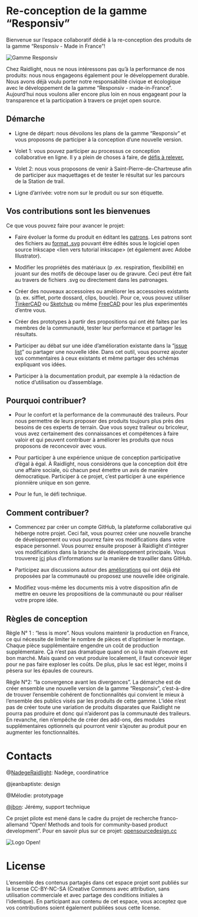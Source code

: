 Re-conception de la gamme “Responsiv”
=====================================

Bienvenue sur l’espace collaboratif dédié à la re-conception des produits de la
gamme “Responsiv - Made in France”!

![Gamme Responsiv](https://github.com/Raidlight/Projet-Pilote-Open-Source/blob/master/ressources/images/3%20sacs.jpg)

Chez Raidlight, nous ne nous intéressons pas qu’à la performance de nos
produits: nous nous engageons également pour le développement durable. Nous
avons déjà voulu porter notre responsabilité civique et écologique avec le
développement de la gamme “Responsiv - made-in-France”. Aujourd’hui nous voulons
aller encore plus loin en nous engageant pour la transparence et la
participation à travers ce projet open source.

Démarche
--------

-   Ligne de départ: nous dévoilons les plans de la gamme “Responsiv” et vous
    proposons de participer à la conception d’une nouvelle version.

-   Volet 1: vous pouvez participer au processus ce conception collaborative en
    ligne. Il y a plein de choses à faire, de [défis à
    relever.](https://github.com/Raidlight/Projet-Pilote-Open-Source/issues)

-   Volet 2: nous vous proposons de venir à Saint-Pierre-de-Chartreuse afin de
    participer aux maquettages et de tester le résultat sur les parcours de la
    Station de trail.

-   Ligne d’arrivée: votre nom sur le produit ou sur son étiquette.

Vos contributions sont les bienvenues
-------------------------------------

Ce que vous pouvez faire pour avancer le projet:

-   Faire évoluer la forme du produit en éditant les
    [patrons](https://github.com/Raidlight/Projet-Pilote-Open-Source/tree/master/Patrons).
    Les patrons sont des fichiers au [format
    .svg](https://fr.wikipedia.org/wiki/Scalable_Vector_Graphics) pouvant être
    édités sous le logiciel open source Inkscape \<lien vers tutorial inkscape\>
    (et également avec Adobe Illustrator).

-   Modifier les propriétés des matériaux (p .ex. respiration, flexibilité) en
    jouant sur des motifs de découpe laser ou de gravure. Ceci peut être fait au
    travers de fichiers .svg ou directement dans les patronages.

-   Créer des nouveaux accessoires ou améliorer les accessoires existants (p.
    ex. sifflet, porte dossard, clips, boucle). Pour ce, vous pouvez utiliser
    [TinkerCAD](https://www.tinkercad.com/) ou
    [Sketchup](http://www.sketchup.com/) ou même
    [FreeCAD](https://www.freecadweb.org/) pour les plus experimentés d’entre
    vous.

-   Créer des prototypes à partir des propositions qui ont été faites par les
    membres de la communauté, tester leur performance et partager les résultats.

-   Participer au débat sur une idée d’amélioration existante dans la “[issue
    list](https://github.com/Raidlight/Projet-Pilote-Open-Source/issues)” ou
    partager une nouvelle idée. Dans cet outil, vous pourrez ajouter vos
    commentaires à ceux existants et même partager des schémas expliquant vos
    idées.

-   Participer à la documentation produit, par exemple à la rédaction de notice
    d’utilisation ou d’assemblage.

Pourquoi contribuer?
--------------------

-   Pour le confort et la performance de la communauté des traileurs. Pour nous
    permettre de leurs proposer des produits toujours plus près des besoins de
    ces experts de terrain. Que vous soyez traileur ou bricoleur, vous avez
    certainement des connaissances et compétences à faire valoir et qui peuvent
    contribuer à améliorer les produits que nous proposons de reconcevoir avec
    vous.

-   Pour participer à une expérience unique de conception participative d’égal à
    égal. À Raidlight, nous considérons que la conception doit être une affaire
    sociale, où chacun peut émettre un avis de manière démocratique. Participer
    à ce projet, c’est participer à une expérience pionnière unique en son
    genre.

-   Pour le fun, le défi technique.

Comment contribuer?
-------------------

-   Commencez par créer un compte GitHub, la plateforme collaborative qui
    héberge notre projet. Ceci fait, vous pourrez créer une nouvelle branche de
    développement ou vous pourrez faire vos modifications dans votre espace
    personnel. Vous pourrez ensuite proposer à Raidlight d’intégrer vos
    modifications dans la branche de développement principale. Vous trouverez
    [ici](https://guides.github.com/introduction/flow/) plus d’informations sur
    la manière de travailler dans GitHub.

-   Participez aux discussions autour des
    [améliorations](https://github.com/Raidlight/Projet-Pilote-Open-Source/issues)
    qui ont déjà été proposées par la communauté ou proposez une nouvelle idée
    originale.

-   Modifiez vous-même les documents mis à votre disposition afin de mettre en
    oeuvre les propositions de la communauté ou pour réaliser votre propre idée.

Règles de conception
--------------------

Règle N° 1 : “less is more”. Nous voulons maintenir la production en France, ce
qui nécessite de limiter le nombre de pièces et d’optimiser le montage. Chaque
pièce supplémentaire engendre un coût de production supplémentaire. Çà n’est pas
dramatique quand on où la main d’oeuvre est bon marché. Mais quand on veut
produire localement, il faut concevoir léger pour ne pas faire exploser les
coûts. De plus, plus le sac est léger, moins il pèsera sur les épaules de
coureurs.

Règle N°2: “la convergence avant les divergences”. La démarche est de créer
ensemble une nouvelle version de la gamme “Responsiv”, c’est-à-dire de trouver
l’ensemble cohérent de fonctionnalités qui convient le mieux à l’ensemble des
publics visés par les produits de cette gamme. L’idée n’est pas de créer toute
une variation de produits disparates que Raidlight ne pourra pas produire et
donc qui n’aideront pas la communauté des traileurs. En revanche, rien n’empêche
de créer des add-ons, des modules supplémentaires optionnels qui pourront venir
s’ajouter au produit pour en augmenter les fonctionnalités.

Contacts
========

\@[NadegeRaidlight](https://github.com/NadegeRaidlight): Nadège, coordinatrice

\@jeanbaptiste: design

\@Mélodie: prototypage

[\@jbon](https://github.com/jbon): Jérémy, support technique

Ce projet pilote est mené dans le cadre du projet de recherche franco-allemand
“Open! Methods and tools for community-based product development”. Pour en
savoir plus sur ce projet: [opensourcedesign.cc](https://opensourcedesign.cc/)

![Logo Open!](https://github.com/Raidlight/Projet-Pilote-Open-Source/blob/master/ressources/images/open-logo-medium.png) 

License
=======

L’ensemble des contenus partagés dans cet espace projet sont publiés sur la
license CC-BY-NC-SA (Creative Commons avec attribution, sans utilisation
commerciale et avec partage des conditions initiales à l'identique). En
participant aux contenu de cet espace, vous acceptez que vos contributions
soient également publiées sous cette license.
